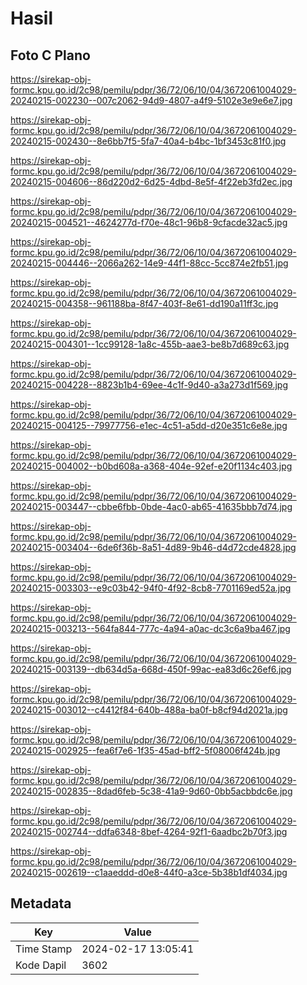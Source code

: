 # Hasil

## Foto C Plano

https://sirekap-obj-formc.kpu.go.id/2c98/pemilu/pdpr/36/72/06/10/04/3672061004029-20240215-002230--007c2062-94d9-4807-a4f9-5102e3e9e6e7.jpg

https://sirekap-obj-formc.kpu.go.id/2c98/pemilu/pdpr/36/72/06/10/04/3672061004029-20240215-002430--8e6bb7f5-5fa7-40a4-b4bc-1bf3453c81f0.jpg

https://sirekap-obj-formc.kpu.go.id/2c98/pemilu/pdpr/36/72/06/10/04/3672061004029-20240215-004606--86d220d2-6d25-4dbd-8e5f-4f22eb3fd2ec.jpg

https://sirekap-obj-formc.kpu.go.id/2c98/pemilu/pdpr/36/72/06/10/04/3672061004029-20240215-004521--4624277d-f70e-48c1-96b8-9cfacde32ac5.jpg

https://sirekap-obj-formc.kpu.go.id/2c98/pemilu/pdpr/36/72/06/10/04/3672061004029-20240215-004446--2066a262-14e9-44f1-88cc-5cc874e2fb51.jpg

https://sirekap-obj-formc.kpu.go.id/2c98/pemilu/pdpr/36/72/06/10/04/3672061004029-20240215-004358--961188ba-8f47-403f-8e61-dd190a11ff3c.jpg

https://sirekap-obj-formc.kpu.go.id/2c98/pemilu/pdpr/36/72/06/10/04/3672061004029-20240215-004301--1cc99128-1a8c-455b-aae3-be8b7d689c63.jpg

https://sirekap-obj-formc.kpu.go.id/2c98/pemilu/pdpr/36/72/06/10/04/3672061004029-20240215-004228--8823b1b4-69ee-4c1f-9d40-a3a273d1f569.jpg

https://sirekap-obj-formc.kpu.go.id/2c98/pemilu/pdpr/36/72/06/10/04/3672061004029-20240215-004125--79977756-e1ec-4c51-a5dd-d20e351c6e8e.jpg

https://sirekap-obj-formc.kpu.go.id/2c98/pemilu/pdpr/36/72/06/10/04/3672061004029-20240215-004002--b0bd608a-a368-404e-92ef-e20f1134c403.jpg

https://sirekap-obj-formc.kpu.go.id/2c98/pemilu/pdpr/36/72/06/10/04/3672061004029-20240215-003447--cbbe6fbb-0bde-4ac0-ab65-41635bbb7d74.jpg

https://sirekap-obj-formc.kpu.go.id/2c98/pemilu/pdpr/36/72/06/10/04/3672061004029-20240215-003404--6de6f36b-8a51-4d89-9b46-d4d72cde4828.jpg

https://sirekap-obj-formc.kpu.go.id/2c98/pemilu/pdpr/36/72/06/10/04/3672061004029-20240215-003303--e9c03b42-94f0-4f92-8cb8-7701169ed52a.jpg

https://sirekap-obj-formc.kpu.go.id/2c98/pemilu/pdpr/36/72/06/10/04/3672061004029-20240215-003213--564fa844-777c-4a94-a0ac-dc3c6a9ba467.jpg

https://sirekap-obj-formc.kpu.go.id/2c98/pemilu/pdpr/36/72/06/10/04/3672061004029-20240215-003139--db634d5a-668d-450f-99ac-ea83d6c26ef6.jpg

https://sirekap-obj-formc.kpu.go.id/2c98/pemilu/pdpr/36/72/06/10/04/3672061004029-20240215-003012--c4412f84-640b-488a-ba0f-b8cf94d2021a.jpg

https://sirekap-obj-formc.kpu.go.id/2c98/pemilu/pdpr/36/72/06/10/04/3672061004029-20240215-002925--fea6f7e6-1f35-45ad-bff2-5f08006f424b.jpg

https://sirekap-obj-formc.kpu.go.id/2c98/pemilu/pdpr/36/72/06/10/04/3672061004029-20240215-002835--8dad6feb-5c38-41a9-9d60-0bb5acbbdc6e.jpg

https://sirekap-obj-formc.kpu.go.id/2c98/pemilu/pdpr/36/72/06/10/04/3672061004029-20240215-002744--ddfa6348-8bef-4264-92f1-6aadbc2b70f3.jpg

https://sirekap-obj-formc.kpu.go.id/2c98/pemilu/pdpr/36/72/06/10/04/3672061004029-20240215-002619--c1aaeddd-d0e8-44f0-a3ce-5b38b1df4034.jpg


## Metadata

| Key        | Value               |
| ---------- | ------------------- |
| Time Stamp | 2024-02-17 13:05:41 |
| Kode Dapil | 3602                |




